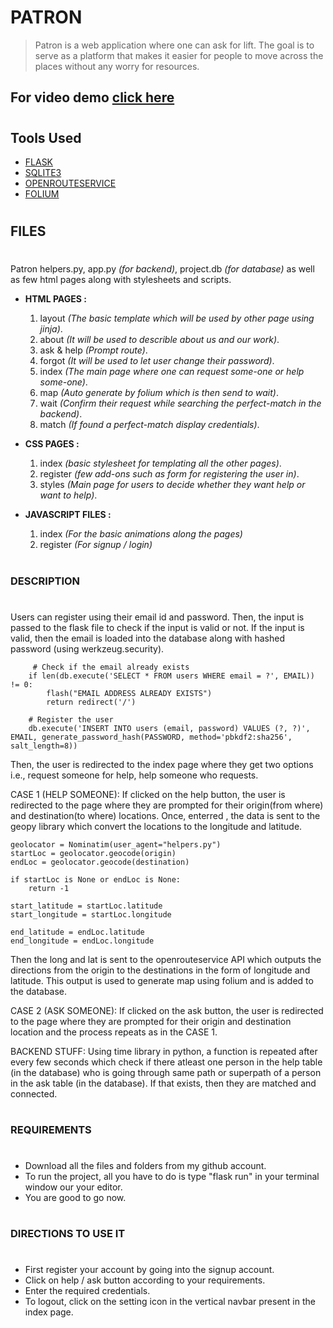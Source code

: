 # **PATRON**
> Patron is a web application where one can ask for lift. The goal is to serve as a platform that makes it easier for  people to  move  across the places without any worry for resources.

## **For video demo** [click here](https://www.youtube.com/watch?v=IZOCvviNcQA)
#
## **Tools Used**

* [FLASK](https://flask.palletsprojects.com/en/2.1.x/)
* [SQLITE3](https://www.sqlite.org/index.html)
* [OPENROUTESERVICE](https://openrouteservice.org/)
* [FOLIUM](https://python-visualization.github.io/folium/)
#
## **FILES**
#
  Patron helpers.py, app.py *(for backend)*, project.db *(for database)* as well as few html pages along with stylesheets and scripts.
  * **HTML PAGES :**
    1. layout *(The basic template which will be used by other page using jinja)*.
    2. about *(It will be used to describle about us and our work)*.
    3. ask & help *(Prompt route)*.
    4. forgot *(It will be used to let user change their password)*.
    5. index *(The main page where one can request some-one or help some-one)*.
    6. map *(Auto generate by folium which is then send to wait)*.
    7. wait *(Confirm their request while searching the perfect-match in the backend)*.
    8. match *(If found a perfect-match display credentials)*.

  * **CSS PAGES :**
    1. index *(basic stylesheet for templating all the other pages)*.
    2. register *(few add-ons such as form for registering the user in)*.
    3. styles *(Main page for users to decide whether they want help or want to help)*.

  * **JAVASCRIPT FILES :**
    1. index *(For the basic animations along the pages)*
    2. register *(For signup / login)*

#
### **DESCRIPTION**
#
Users can register using their email id and password. Then, the input is passed to the flask file to check if the input is valid or not. If the input is valid, then the email is loaded into the database along with hashed password (using werkzeug.security).

         # Check if the email already exists
        if len(db.execute('SELECT * FROM users WHERE email = ?', EMAIL)) != 0:
            flash("EMAIL ADDRESS ALREADY EXISTS")
            return redirect('/')

        # Register the user
        db.execute('INSERT INTO users (email, password) VALUES (?, ?)', EMAIL, generate_password_hash(PASSWORD, method='pbkdf2:sha256', salt_length=8))

Then, the user is redirected to the index page where they get two options i.e., request someone for help, help someone who requests.

CASE 1 (HELP SOMEONE):
 If clicked on the help button, the user is redirected to the page where they are prompted for their origin(from where) and destination(to where) locations. Once, enterred , the data is sent to the geopy library which convert the locations to the longitude and latitude.

    geolocator = Nominatim(user_agent="helpers.py")
    startLoc = geolocator.geocode(origin)
    endLoc = geolocator.geocode(destination)

    if startLoc is None or endLoc is None:
        return -1

    start_latitude = startLoc.latitude
    start_longitude = startLoc.longitude

    end_latitude = endLoc.latitude
    end_longitude = endLoc.longitude
 Then the long and lat is sent to the openrouteservice API which outputs the directions from
 the origin to the destinations in the form of longitude and latitude. This output is used to generate map using folium and is added to the database.

 CASE 2 (ASK SOMEONE):
 If clicked on the ask button, the user is redirected to the page where they are prompted for their origin
 and destination location and the process repeats as in the CASE 1.

 BACKEND STUFF:
 Using time library in python, a function is repeated after every few seconds which check if there atleast one person in the help table (in the database) who is going through same path or superpath of a person in the ask table (in the database). If that exists, then they are matched and connected.

#
### **REQUIREMENTS**
#
  * Download all the files and folders from my github account.
  * To run the project, all you have to do is type "flask run" in your terminal window our your editor.
  * You are good to go now.

#
### **DIRECTIONS TO USE IT**
#
* First register your account by going into the signup account.
* Click on help / ask button according to your requirements.
* Enter the required credentials.
* To logout, click on the setting icon in the vertical navbar present in the index page.



